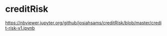 # creditRisk

https://nbviewer.jupyter.org/github/josiahsams/creditRisk/blob/master/credit-risk-v1.ipynb
